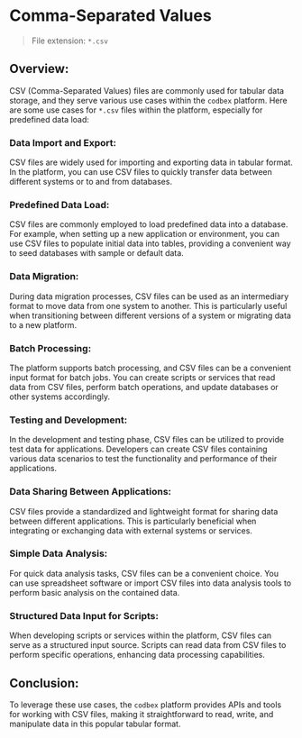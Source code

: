 # Comma-Separated Values 

> File extension: `*.csv`

## Overview:

CSV (Comma-Separated Values) files are commonly used for tabular data storage, and they serve various use cases within the `codbex` platform. Here are some use cases for `*.csv` files within the platform, especially for predefined data load:

### Data Import and Export:

CSV files are widely used for importing and exporting data in tabular format. In the platform, you can use CSV files to quickly transfer data between different systems or to and from databases.

### Predefined Data Load:

CSV files are commonly employed to load predefined data into a database. For example, when setting up a new application or environment, you can use CSV files to populate initial data into tables, providing a convenient way to seed databases with sample or default data.

### Data Migration:

During data migration processes, CSV files can be used as an intermediary format to move data from one system to another. This is particularly useful when transitioning between different versions of a system or migrating data to a new platform.

### Batch Processing:

The platform supports batch processing, and CSV files can be a convenient input format for batch jobs. You can create scripts or services that read data from CSV files, perform batch operations, and update databases or other systems accordingly.

### Testing and Development:

In the development and testing phase, CSV files can be utilized to provide test data for applications. Developers can create CSV files containing various data scenarios to test the functionality and performance of their applications.

### Data Sharing Between Applications:

CSV files provide a standardized and lightweight format for sharing data between different applications. This is particularly beneficial when integrating or exchanging data with external systems or services.

### Simple Data Analysis:

For quick data analysis tasks, CSV files can be a convenient choice. You can use spreadsheet software or import CSV files into data analysis tools to perform basic analysis on the contained data.

### Structured Data Input for Scripts:

When developing scripts or services within the platform, CSV files can serve as a structured input source. Scripts can read data from CSV files to perform specific operations, enhancing data processing capabilities.

## Conclusion:

To leverage these use cases, the `codbex` platform provides APIs and tools for working with CSV files, making it straightforward to read, write, and manipulate data in this popular tabular format.